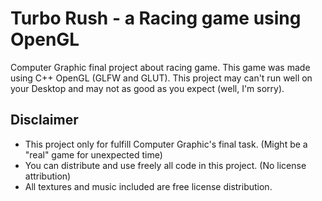 # Turbo Rush - a Racing game using OpenGL

Computer Graphic final project about racing game. This game was made using C++ OpenGL (GLFW and GLUT).
This project may can't run well on your Desktop and may not as good as you expect (well, I'm sorry). 

## Disclaimer
* This project only for fulfill Computer Graphic's final task. (Might be a "real" game for unexpected time)
* You can distribute and use freely all code in this project. (No license attribution)
* All textures and music included are free license distribution.
